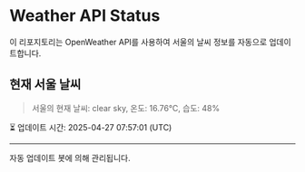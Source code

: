
# Weather API Status

이 리포지토리는 OpenWeather API를 사용하여 서울의 날씨 정보를 자동으로 업데이트합니다.

## 현재 서울 날씨
> 서울의 현재 날씨: clear sky, 온도: 16.76°C, 습도: 48%

⏳ 업데이트 시간: 2025-04-27 07:57:01 (UTC)

---
자동 업데이트 봇에 의해 관리됩니다.
